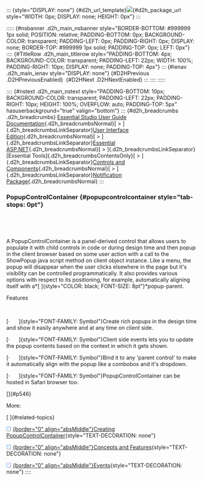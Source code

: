 ::: {style="DISPLAY: none"}
[](ms-xhelp:///?Id=d2h_url_template){#d2h_url_template}![](!package_url!){#d2h_package_url style="WIDTH: 0px; DISPLAY: none; HEIGHT: 0px"}
:::

::::: {#nsbanner .d2h_main_nsbanner style="BORDER-BOTTOM: #999999 1px solid; POSITION: relative; PADDING-BOTTOM: 0px; BACKGROUND-COLOR: transparent; PADDING-LEFT: 0px; PADDING-RIGHT: 0px; DISPLAY: none; BORDER-TOP: #999999 1px solid; PADDING-TOP: 0px; LEFT: 0px"}
:::: {#TitleRow .d2h_main_titlerow style="PADDING-BOTTOM: 4px; BACKGROUND-COLOR: transparent; PADDING-LEFT: 22px; WIDTH: 100%; PADDING-RIGHT: 10px; DISPLAY: none; PADDING-TOP: 4px"}
::: {#ienav .d2h_main_ienav style="DISPLAY: none"}
[](ms-xhelp:///?Id=29371862-8248-4f92-80cc-129b797d975c){#D2HPrevious .D2HPreviousEnabled}  [](ms-xhelp:///?Id=853da44d-bfd9-4139-9328-5354d778c321){#D2HNext .D2HNextEnabled}
:::
::::
:::::

:::: {#nstext .d2h_main_nstext style="PADDING-BOTTOM: 10px; BACKGROUND-COLOR: transparent; PADDING-LEFT: 22px; PADDING-RIGHT: 10px; HEIGHT: 100%; OVERFLOW: auto; PADDING-TOP: 5px" hasuserbackground="true" valign="bottom"}
::: {#d2h_breadcrumbs .d2h_breadcrumbs}
[Essential Studio User Guide Documentation](ms-xhelp:///?Id=12457748-09e3-4d74-a240-8e049cedf030){.d2h_breadcrumbsNormal}[ \> ]{.d2h_breadcrumbsLinkSeparator}[User Interface Edition](ms-xhelp:///?Id=c29296b7-531c-413b-a0ec-488ca1f7f669){.d2h_breadcrumbsNormal}[ \> ]{.d2h_breadcrumbsLinkSeparator}[Essential ASP.NET](ms-xhelp:///?Id=25c35330-c127-4dad-9a92-ed79dc7261a6){.d2h_breadcrumbsNormal}[ \> ]{.d2h_breadcrumbsLinkSeparator}[Essential Tools]{.d2h_breadcrumbsContentsOnly}[ \> ]{.d2h_breadcrumbsLinkSeparator}[Controls and Components](ms-xhelp:///?Id=99dc3762-3a6c-4306-b62b-5aa347ed3105){.d2h_breadcrumbsNormal}[ \> ]{.d2h_breadcrumbsLinkSeparator}[Notification Package](ms-xhelp:///?Id=29371862-8248-4f92-80cc-129b797d975c){.d2h_breadcrumbsNormal}
:::

### PopupControlContainer {#popupcontrolcontainer style="tab-stops: 0pt"}

 

 

A PopupControlContainer is a panel-derived control that allows users to populate it with child controls in code or during design time and then popup in the client browser based on some user action with a call to the ShowPopup java script method on client object instance. Like a menu, the popup will disappear when the user clicks elsewhere in the page but it\'s visibility can be controlled programmatically. It also provides various options with respect to its positioning, for example, automatically aligning itself with a*[ ]{style="COLOR: black; FONT-SIZE: 8pt"}*popup-parent.

Features

 

[·      ]{style="FONT-FAMILY: Symbol"}Create rich popups in the design time and show it easily anywhere and at any time on client side.

[·      ]{style="FONT-FAMILY: Symbol"}Client side events lets you to update the popup contents based on the context in which it gets shown.

[·      ]{style="FONT-FAMILY: Symbol"}Bind it to any \'parent control\' to make it automatically align with the popup like a combobox and it\'s dropdown.

[·      ]{style="FONT-FAMILY: Symbol"}PopupControlContainer can be hosted in Safari browser too.

[]{#p546} 

More:

[ ]{#related-topics}

[![](button.gif){border="0" align="absMiddle"}Creating PopupControlContainer](ms-xhelp:///?Id=2eb18026-d6f1-4423-a64d-400fde0833d5){style="TEXT-DECORATION: none"}

[![](button.gif){border="0" align="absMiddle"}Concepts and Features](ms-xhelp:///?Id=0fed2603-a075-4016-90e2-c6f80ef8657d){style="TEXT-DECORATION: none"}

[![](button.gif){border="0" align="absMiddle"}Events](ms-xhelp:///?Id=aca035a7-150a-4f3f-9337-8fd2f4ce8341){style="TEXT-DECORATION: none"}
::::
